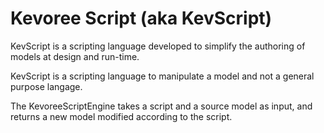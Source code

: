 # Kevoree Script (aka KevScript)

KevScript is a scripting language developed to simplify the authoring of models at design and run-time.

<span class="warning-bloc"><span class="fa fa-exclamation-triangle fa-lg orange"></span>  KevScript is a scripting language to manipulate a model and not a general purpose langage.

The KevoreeScriptEngine takes a script and a source model as input, and returns a new model modified according to the script.</span>
